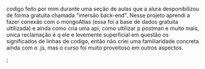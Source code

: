 codigo feito por mim durante uma seção de aulas que a alura desponibilizou de forma gratuita chamada "imersão back-end". Nesse projeto aprendi a fazer conexão com o mongoAtlas (essa foi a base de dados gratuita ultilizada) e ainda como cria uma api, como ultilizar p postman e muito mais, unica reclamação é q ele e levemente superficial em questão os significados de linhas de codigo, então não criei uma familiaridade concreta ainda com o .js, mas o curso foi muito proveitoso em outros aspectos.


;
